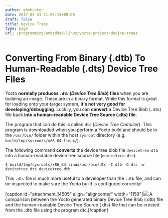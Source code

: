 ```yaml
---
author: gbmhunter
date: 2017-05-31 21:05:15+00:00
draft: false
title: Device Trees
type: page
url: /programming/embedded-linux/yocto-project/device-trees
---
```


# Converting From Binary (.dtb) To Human-Readable (.dts) Device Tree Files




Yocto **normally produces `.dtb` (_Device Tree Blob_) files** when you are building an image. These are in a binary format. While this format is great for loading onto your target system, **it's not very good for developing/debugging**. Luckily, you can **convert** a Device Tree Blob (`.dtb`) file back **into a human-readable Device Tree Source (.dts) file**.




The program that can do this is called `dtc` (_Device Tree Compiler_). This program is downloaded when you perform a Yocto build and should be in the `/usr/bin/` folder within the host `sysroot` directory (e.g. `build/tmp/sysroots/x86_64-linux/`).




The following command **converts** the device tree blob file `devicetree.dtb` into a human-readable device tree source file (`devicetree.dts`):



    
    $ build/tmp/sysroots/x86_64-linux/usr/bin/dtc -I dtb -O dts -o devicetree.dts devicetree.dtb




This `.dts` file is much more useful to a developer than the `.dtb` file, and can be inspected to make sure the Yocto build is configured correctly!



[caption id="attachment_14505" align="aligncenter" width="1159"][![](http://blog.mbedded.ninja/wp-content/uploads/2017/06/yocto-device-tree-conversion-from-blob-to-source.png)
](http://blog.mbedded.ninja/wp-content/uploads/2017/06/yocto-device-tree-conversion-from-blob-to-source.png) A comparison between the Yocto generated binary Device Tree Blob (.dtb) file and the human-readable Device Tree Source (.dts) file that can be created from the .dtb file using the program dtc.[/caption]





